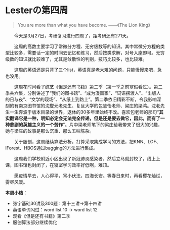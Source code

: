 # Lesterの第四周

> You are more than what you have become. ——《The Lion King》

&emsp;&emsp;今天是3月27日，考研复习进行四周了，距考研还有271天。

&emsp;&emsp;这周的高数主要学习了常微分方程、无穷级数等的知识。其中常微分方程的类型比较多，需要话一定的时间去记忆和练习，然后按类求解，对号入座即可。无穷级数的知识就比较难了，尤其是敛散性的判别，技巧比较多，也比较难。

&emsp;&emsp;这周的英语还是只背了三个list，英语真是老大难的问题，只能慢慢来吧，急也没用。

&emsp;&emsp;这周花时间看了综艺《但是还有书籍》第二季（第一季之前寒假看过）。第二季共六集，分别讲述了“我们的图书馆”、“成为漫画家”、“词语摆渡人”、“出版人的日与夜”、“文学的现场”、“从纸上到路上”。第二季依旧精彩不断，令我影响深刻的有南京图书馆的沈燮元老先生、复旦大学的包慧怡老师、梁庄的梁鸿。沈老先生一生奔波于版本目录的世界，退休的30多年里始终不改。喜欢包老师的那句“**其实翻译它是一种，明知必定会无法完全传递，但是还是要去做它，因此，而有了一种悲剧的英雄主义的一个劳作**”。片中梁老师笔下的梁庄给我带来了很大的兴趣，她与梁庄的故事是那么沉重、那么五味陈杂。

&emsp;&emsp;关于服创，这周继续算法分析，打算采取集成学习的方法，把KNN、LOF、IForest、HBOS通过bagging的方法进行集成。

&emsp;&emsp;这周我们学校附近小区出现了新冠肺炎感染者，然后立马就封校了，线上上课，图书馆也封闭了，在寝室学习效率好低啊，难顶。

&emsp;&emsp;愿疫情早去，人心得平，宵小伏法，四海长安。等春日来时，再看樱花灿烂，雾尽风暖。

**本周小结**：

* 张宇基础30讲及300题：第十三讲&rarr;第十四讲
* 英语单词闪过：word list 10 &rarr; word list 12
* 观看《但是还有书籍》第二季
* 服创算法部分继续优化
